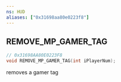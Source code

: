 ```yaml
---
ns: HUD
aliases: ["0x31698aa80e0223f8"]
---
```

## REMOVE_MP_GAMER_TAG

```c
// 0x31698AA80E0223F8
void REMOVE_MP_GAMER_TAG(int iPlayerNum);
```

removes a gamer tag


